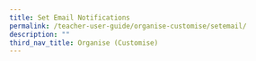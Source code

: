 ```yaml
---
title: Set Email Notifications
permalink: /teacher-user-guide/organise-customise/setemail/
description: ""
third_nav_title: Organise (Customise)
---
```

